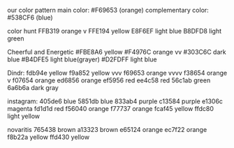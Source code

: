 our color pattern
main color: #F69653 (orange)
complementary color: #538CF6 (blue)




color hunt
FFB319 orange v
FFE194 yellow
E8F6EF light blue
B8DFD8 light green


Cheerful and Energetic
#FBE8A6 yellow
#F4976C orange vv
#303C6C dark blue
#B4DFE5 light blue(grayer)
#D2FDFF light blue


Dindr:
fdb94e yellow 
f9a852 yellow vvv
f69653 orange vvvv
f38654 orange v
f07654 orange
ed6856 orange
ef5956 red
ee4c58 red
56c1ab green
6a6b6a dark gray


instagram:
405de6 blue
5851db blue
833ab4 purple
c13584 purple
e1306c magenta
fd1d1d red
f56040 orange
f77737 orange
fcaf45 yellow
ffdc80 light yellow

novaritis
765438 brown
a13323 brown
e65124 orange
ec7f22 orange
f8b22a yellow
ffd430 yellow